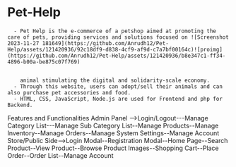 # Pet-Help
      - Pet Help is the e-commerce of a petshop aimed at promoting the care of pets, providing services and solutions focused on ![Screenshot 2023-11-27 181649](https://github.com/Anrudh12/Pet-Help/assets/121420936/92c18df9-d838-4cf9-af9d-c7a7bf00164c)![proimg](https://github.com/Anrudh12/Pet-Help/assets/121420936/b8e347c1-ff34-4896-b00a-be875c07f769)


        animal stimulating the digital and solidarity-scale economy.
      - Through this website, users can adopt/sell their animals and can also purchase pet accessories and food.
      - HTML, CSS, JavaScript, Node.js are used for Frontend and php for Backend.
      
Features and Functionalities
Admin Panel -->Login/Logout---Manage Category List---Manage Sub Category List--Manage Products--Manage Inventory--Manage Orders--Manage System Settings--Manage Account
Store/Public Side-->Login Modal--Registration Modal--Home Page--Search Product--View Product--Browse Product Images--Shopping Cart--Place Order--Order List--Manage Account


